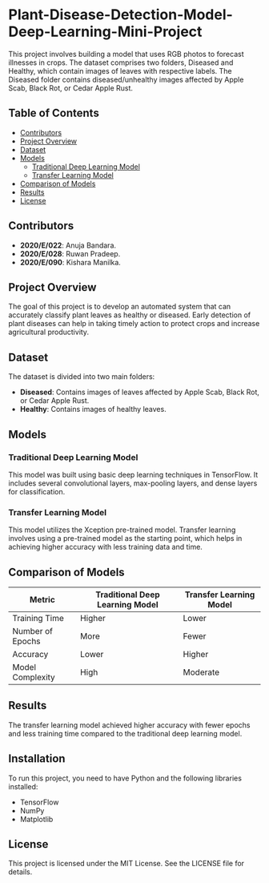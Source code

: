 # Plant-Disease-Detection-Model-Deep-Learning-Mini-Project

This project involves building a model that uses RGB photos to forecast illnesses in crops. The dataset comprises two folders, Diseased and Healthy, which contain images of leaves with respective labels. The Diseased folder contains diseased/unhealthy images affected by Apple Scab, Black Rot, or Cedar Apple Rust.

## Table of Contents

- [Contributors](#contributors)
- [Project Overview](#project-overview)
- [Dataset](#dataset)
- [Models](#models)
  - [Traditional Deep Learning Model](#traditional-deep-learning-model)
  - [Transfer Learning Model](#transfer-learning-model)
- [Comparison of Models](#comparison-of-models)
- [Results](#results)
- [License](#license)

## Contributors

- **2020/E/022**: Anuja Bandara.
- **2020/E/028**: Ruwan Pradeep.
- **2020/E/090**: Kishara Manilka.

## Project Overview

The goal of this project is to develop an automated system that can accurately classify plant leaves as healthy or diseased. Early detection of plant diseases can help in taking timely action to protect crops and increase agricultural productivity.

## Dataset

The dataset is divided into two main folders:
- **Diseased**: Contains images of leaves affected by Apple Scab, Black Rot, or Cedar Apple Rust.
- **Healthy**: Contains images of healthy leaves.

## Models

### Traditional Deep Learning Model

This model was built using basic deep learning techniques in TensorFlow. It includes several convolutional layers, max-pooling layers, and dense layers for classification.

### Transfer Learning Model

This model utilizes the Xception pre-trained model. Transfer learning involves using a pre-trained model as the starting point, which helps in achieving higher accuracy with less training data and time.

## Comparison of Models

| Metric               | Traditional Deep Learning Model | Transfer Learning Model |
|----------------------|---------------------------------|-------------------------|
| Training Time        | Higher                          | Lower                   |
| Number of Epochs     | More                            | Fewer                   |
| Accuracy             | Lower                           | Higher                  |
| Model Complexity     | High                            | Moderate                |

## Results

The transfer learning model achieved higher accuracy with fewer epochs and less training time compared to the traditional deep learning model.

## Installation

To run this project, you need to have Python and the following libraries installed:

- TensorFlow
- NumPy
- Matplotlib

## License
This project is licensed under the MIT License. See the LICENSE file for details.

